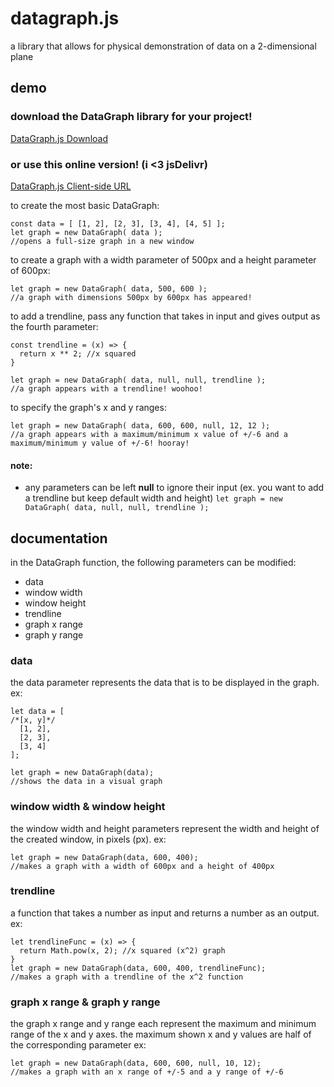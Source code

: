 # datagraph.js

a library that allows for physical demonstration of data on a 2-dimensional plane

## demo

### download the DataGraph library for your project!

[DataGraph.js Download](https://raw.githubusercontent.com/travis-heavener/datagraph.js/master/datagraph.1.1.js)

### or use this online version! (i <3 jsDelivr)

[DataGraph.js Client-side URL](https://cdn.jsdelivr.net/gh/travis-heavener/datagraph.js/datagraph.1.1.js)

to create the most basic DataGraph:

```
const data = [ [1, 2], [2, 3], [3, 4], [4, 5] ];
let graph = new DataGraph( data );
//opens a full-size graph in a new window
```

to create a graph with a width parameter of 500px and a height parameter of 600px:

```
let graph = new DataGraph( data, 500, 600 );
//a graph with dimensions 500px by 600px has appeared!
```

to add a trendline, pass any function that takes in input and gives output as the fourth parameter:

```
const trendline = (x) => {
  return x ** 2; //x squared
}

let graph = new DataGraph( data, null, null, trendline );
//a graph appears with a trendline! woohoo!
```

to specify the graph's x and y ranges:

```
let graph = new DataGraph( data, 600, 600, null, 12, 12 );
//a graph appears with a maximum/minimum x value of +/-6 and a maximum/minimum y value of +/-6! hooray!
```

#### **note:**

- any parameters can be left **null** to ignore their input (ex. you want to add a trendline but keep default width and height)
`let graph = new DataGraph( data, null, null, trendline );`

## documentation

in the DataGraph function, the following parameters can be modified:

- data
- window width
- window height
- trendline
- graph x range
- graph y range

### data

the data parameter represents the data that is to be displayed in the graph. ex:
```
let data = [
/*[x, y]*/
  [1, 2],
  [2, 3],
  [3, 4]
];

let graph = new DataGraph(data);
//shows the data in a visual graph
```

### window width & window height

the window width and height parameters represent the width and height of the created window, in pixels (px). ex:
```
let graph = new DataGraph(data, 600, 400);
//makes a graph with a width of 600px and a height of 400px
```

### trendline

a function that takes a number as input and returns a number as an output. ex:
```
let trendlineFunc = (x) => {
  return Math.pow(x, 2); //x squared (x^2) graph
}
let graph = new DataGraph(data, 600, 400, trendlineFunc);
//makes a graph with a trendline of the x^2 function
```

### graph x range & graph y range

the graph x range and y range each represent the maximum and minimum range of the x and y axes.
the maximum shown x and y values are half of the corresponding parameter ex:
```
let graph = new DataGraph(data, 600, 600, null, 10, 12);
//makes a graph with an x range of +/-5 and a y range of +/-6
```
